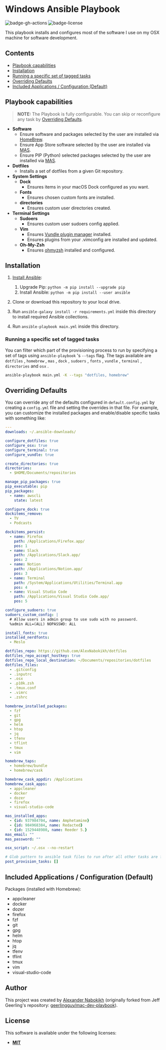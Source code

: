 # Windows Ansible Playbook

![badge-gh-actions]
![badge-license]

This playbook installs and configures most of the software I use on my OSX machine for software development.

## Contents

* [Playbook capabilities](#playbook-capabilities)
* [Installation](#installation)
* [Running a specific set of tagged tasks](#running-a-specific-set-of-tagged-tasks)
* [Overriding Defaults](#overriding-defaults)
* [Included Applications / Configuration (Default)](#included-applications--configuration-default)

## Playbook capabilities

> **NOTE:** The Playbook is fully configurable. You can skip or reconfigure any task by [Overriding Defaults](#overriding-defaults).

* **Software**
  + Ensure software and packages selected by the user are installed via [HomeBrew](https://github.com/Homebrew/brew).
  + Ensure App Store software selected by the user are installed via [MAS](https://github.com/mas-cli/mas).
  + Ensure PIP (Python) selected packages selected by the user are installed via [MAS](https://github.com/mas-cli/mas).
* **Dotfiles**
  + Installs a set of dotfiles from a given Git repository.
* **System Settings**
  + **Dock**
    - Ensures items in your macOS Dock configured as you want.
  + **Fonts**
    - Ensures chosen custom fonts are installed.
  + **directories**
    - Ensures custom user directories created.
* **Terminal Settings**
  + **Sudoers**
    - Ensures custom user sudoers config applied.
  + **Vim**
    - Ensures [Vundle plugin manager](https://github.com/VundleVim/Vundle.vim) installed.
    - Ensures plugins from your .vimconfig are installed and updated.
  + **Oh-My-Zsh**
    - Ensures [ohmyzsh](https://github.com/ohmyzsh/ohmyzsh) installed and configured.

## Installation

1. [Install Ansible](https://docs.ansible.com/ansible/latest/installation_guide/index.html):

    1. Upgrade Pip: `python -m pip install --upgrade pip`
    2. Install Ansible: `python -m pip install --user ansible`

2. Clone or download this repository to your local drive.
3. Run `ansible-galaxy install -r requirements.yml` inside this directory to install required Ansible collections.
4. Run `ansible-playbook main.yml` inside this directory.

### Running a specific set of tagged tasks

You can filter which part of the provisioning process to run by specifying a set of tags using `ansible-playbook` 's `--tags` flag. The tags available are `dotfiles` , `homebrew` , `mas` , `dock` , `sudoers` , `fonts` , `vundle` , `terminal` , `directories` and `osx` .

```sh
ansible-playbook main.yml -K --tags "dotfiles, homebrew"
```

## Overriding Defaults

You can override any of the defaults configured in `default.config.yml` by creating a `config.yml` file and setting the overrides in that file. For example, you can customize the installed packages and enable/disable specific tasks with something like:

```yaml
---
downloads: ~/.ansible-downloads/

configure_dotfiles: true
configure_osx: true
configure_terminal: true
configure_vundle: true

create_directories: true
directories:
  - $HOME/Documents/repositories

manage_pip_packages: true
pip_executable: pip
pip_packages:
  - name: awscli
    state: latest

configure_dock: true
dockitems_remove:
  - TV
  - Podcasts

dockitems_persist:
  - name: Firefox
    path: /Applications/Firefox.app/
    pos: 1
  - name: Slack
    path: /Applications/Slack.app/
    pos: 2
  - name: Notion
    path: /Applications/Notion.app/
    pos: 3
  - name: Terminal
    path: /System/Applications/Utilities/Terminal.app
    pos: 4
  - name: Visual Studio Code
    path: /Applications/Visual Studio Code.app/
    pos: 5

configure_sudoers: true
sudoers_custom_config: |
  # Allow users in admin group to use sudo with no password.
  %admin ALL=(ALL) NOPASSWD: ALL

install_fonts: true
installed_nerdfonts:
  - Meslo

dotfiles_repo: https://github.com/AlexNabokikh/dotfiles
dotfiles_repo_accept_hostkey: true
dotfiles_repo_local_destination: ~/Documents/repositories/dotfiles
dotfiles_files:
  - .gitconfig
  - .inputrc
  - .osx
  - .p10k.zsh
  - .tmux.conf
  - .vimrc
  - .zshrc

homebrew_installed_packages:
  - fzf
  - git
  - gpg
  - helm
  - htop
  - jq
  - tfenv
  - tflint
  - tmux
  - vim

homebrew_taps:
  - homebrew/bundle
  - homebrew/cask

homebrew_cask_appdir: /Applications
homebrew_cask_apps:
  - appcleaner
  - docker
  - dozer
  - firefox
  - visual-studio-code

mas_installed_apps:
  - {id: 937984704, name: Amphetamine}
  - {id: 984968384, name: Redacted}
  - {id: 1529448980, name: Reeder 5.}
mas_email: ""
mas_password: ""

osx_script: ~/.osx --no-restart

# Glob pattern to ansible task files to run after all other tasks are finished.
post_provision_tasks: []
```

## Included Applications / Configuration (Default)

Packages (installed with Homebrew):

* appcleaner
* docker
* dozer
* firefox
* fzf
* git
* gpg
* helm
* htop
* jq
* tfenv
* tflint
* tmux
* vim
* visual-studio-code

## Author

This project was created by [Alexander Nabokikh](https://www.linkedin.com/in/nabokih/) (originally forked from Jeff Geerling's repository: [geerlingguy/mac-dev-playbook](https://github.com/geerlingguy/mac-dev-playbook)).

## License

This software is available under the following licenses:

* **[MIT](https://github.com/AlexNabokikh/mac-playbook/blob/master/LICENSE)**

[badge-gh-actions]: https://github.com/AlexNabokikh/windows-playbook/actions/workflows/release.yaml/badge.svg
[badge-license]: https://img.shields.io/badge/License-MIT-informational
